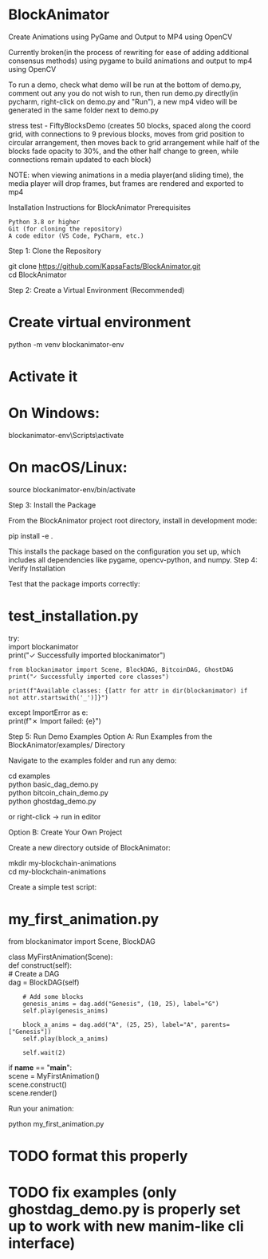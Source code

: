 # BlockAnimator
Create Animations using PyGame and Output to MP4 using OpenCV

Currently broken(in the process of rewriting for ease of adding additional consensus methods)
using pygame to build animations and output to mp4 using OpenCV

To run a demo, check what demo will be run at the bottom of demo.py, comment out any you do not wish to run, then run demo.py directly(in pycharm, right-click on demo.py and "Run"), a new mp4 video will be generated in the same folder next to demo.py

stress test - FiftyBlocksDemo (creates 50 blocks, spaced along the coord grid, with connections to 9 previous blocks, moves from grid position to circular arrangement, then moves back to grid arrangement while half of the blocks fade opacity to 30%, and the other half change to green, while connections remain updated to each block)

NOTE: when viewing animations in a media player(and sliding time), the media player will drop frames, but frames are rendered and exported to mp4


Installation Instructions for BlockAnimator Prerequisites

    Python 3.8 or higher
    Git (for cloning the repository)
    A code editor (VS Code, PyCharm, etc.)

Step 1: Clone the Repository

git clone https://github.com/KapsaFacts/BlockAnimator.git  
cd BlockAnimator

Step 2: Create a Virtual Environment (Recommended)

# Create virtual environment  
python -m venv blockanimator-env  
  
# Activate it  
# On Windows:  
blockanimator-env\Scripts\activate  
# On macOS/Linux:  
source blockanimator-env/bin/activate

Step 3: Install the Package

From the BlockAnimator project root directory, install in development mode:

pip install -e .

This installs the package based on the configuration you set up, which includes all dependencies like pygame, opencv-python, and numpy.
Step 4: Verify Installation

Test that the package imports correctly:

# test_installation.py  
try:  
    import blockanimator  
    print("✓ Successfully imported blockanimator")  
      
    from blockanimator import Scene, BlockDAG, BitcoinDAG, GhostDAG  
    print("✓ Successfully imported core classes")  
      
    print(f"Available classes: {[attr for attr in dir(blockanimator) if not attr.startswith('_')]}")  
      
except ImportError as e:  
    print(f"✗ Import failed: {e}")

Step 5: Run Demo Examples
Option A: Run Examples from the BlockAnimator/examples/ Directory

Navigate to the examples folder and run any demo:

cd examples  
python basic_dag_demo.py  
python bitcoin_chain_demo.py  
python ghostdag_demo.py

or right-click -> run in editor

Option B: Create Your Own Project

Create a new directory outside of BlockAnimator:

mkdir my-blockchain-animations  
cd my-blockchain-animations

Create a simple test script:

# my_first_animation.py
from blockanimator import Scene, BlockDAG  
  
class MyFirstAnimation(Scene):  
    def construct(self):  
        # Create a DAG  
        dag = BlockDAG(self)  
          
        # Add some blocks  
        genesis_anims = dag.add("Genesis", (10, 25), label="G")  
        self.play(genesis_anims)  
          
        block_a_anims = dag.add("A", (25, 25), label="A", parents=["Genesis"])  
        self.play(block_a_anims)  
          
        self.wait(2)  
  
if __name__ == "__main__":  
    scene = MyFirstAnimation()  
    scene.construct()  
    scene.render()

Run your animation:

python my_first_animation.py

# TODO format this properly
# TODO fix examples (only ghostdag_demo.py is properly set up to work with new manim-like cli interface)